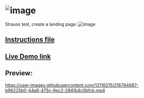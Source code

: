# ![image](https://user-images.githubusercontent.com/12116215/216784808-57b33905-91ca-4412-ab02-971116c597cd.png)
Strauss test, create a landing page:
![image](https://user-images.githubusercontent.com/12116215/216784201-98b49f2e-afae-439a-b6f5-48e6cc8257c5.png)

## [Instructions file](https://github.com/Lidorc145/Strauss_test/files/10609394/testhtmlcssjs.pdf)

## [Live Demo link](https://lidorc145.github.io/Strauss_test/)

## Preview:
https://user-images.githubusercontent.com/12116215/216784687-b98225b0-44a8-475c-9ec2-2841b4c0bfcb.mp4
